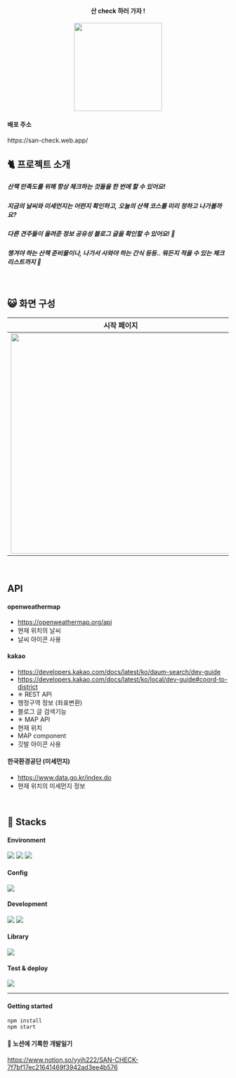 
<div align="center">
<h4>산 check 하러 가자 ! </h4> 

<img src="https://github.com/yzinnie/SAN-CHECK/assets/126447980/dd4fcec2-00e5-4a01-bc2f-e8b8e50cc8eb" width="200" />
</div>

<h4>배포 주소</h4>
https://san-check.web.app/

<br>

<h2> 🐈 프로젝트 소개</h2>
<h5>산책 만족도를 위해 항상 체크하는 것들을 한 번에 할 수 있어요!</h5>

<h5>지금의 날씨와 미세먼지는 어떤지 확인하고, 오늘의 산책 코스를 미리 정하고 나가볼까요?</h5>
<h5>다른 견주들이 올려준 정보 공유성 블로그 글을 확인할 수 있어요! 👀</h5>
<h5>챙겨야 하는 산책 준비물이나, 나가서 사와야 하는 간식 등등.. 뭐든지 적을 수 있는 체크리스트까지 🐾 </h5>
<br>
<h2> 😺 화면 구성</h2>

| 시작 페이지 | 메인 페이지 | 정보 글 페이지 |  체크리스트 페이지 | 소개 페이지 |
| --- | --- | --- | --- | --- |
| <img src="https://github.com/yzinnie/SAN-CHECK/assets/126447980/74137ea0-696b-4059-bb2e-dd9251bfc343" width="500" /> | <img src="https://github.com/yzinnie/SAN-CHECK/assets/126447980/dcd7dfaa-5daa-433e-aa9b-04f3f26c1c02" width="500" /> |  <img src="https://github.com/yzinnie/SAN-CHECK/assets/126447980/87f2564b-8281-4b83-9256-9446f25e94e3" width="500" /> |<img src="https://github.com/yzinnie/SAN-CHECK/assets/126447980/4f178b00-475e-4e16-b9a7-c1b3bf7bf8c5" width="500" /> |<img src="https://github.com/yzinnie/SAN-CHECK/assets/126447980/6430a20a-77cb-4897-8e26-2ca5731de918" width="500" /> |
<br>

<h2> API </h2>

 #### openweathermap
- https://openweathermap.org/api
- 현재 위치의 날씨
- 날씨 아이콘 사용

#### kakao
- https://developers.kakao.com/docs/latest/ko/daum-search/dev-guide
- https://developers.kakao.com/docs/latest/ko/local/dev-guide#coord-to-district
- ✳ REST API 
- 행정구역 정보 (좌표변환)
- 블로그 글 검색기능 
- ✳ MAP API 
- 현재 위치
- MAP component
- 깃발 아이콘 사용

#### 한국환경공단 (미세먼지)
- https://www.data.go.kr/index.do
- 현재 위치의 미세먼지 정보
<br>
 <h2> 🐶 Stacks </h2>
 
 #### Environment
 <img src="https://img.shields.io/badge/visualstudiocode-007ACC?style=for-the-badge&logo=visualstudiocode&logoColor=white"> <img src="https://img.shields.io/badge/github-181717?style=for-the-badge&logo=github&logoColor=white"> <img src="https://img.shields.io/badge/git-F05032?style=for-the-badge&logo=git&logoColor=white">
 
 #### Config
 <img src="https://img.shields.io/badge/npm-CB3837?style=for-the-badge&logo=npm&logoColor=white">
 
 #### Development
   <img src="https://img.shields.io/badge/javascript-F7DF1E?style=for-the-badge&logo=javascript&logoColor=black">  <img src="https://img.shields.io/badge/react-61DAFB?style=for-the-badge&logo=react&logoColor=black">  
####  Library
 <img src="https://img.shields.io/badge/reactrouter-CA4245?style=for-the-badge&logo=reactrouter&logoColor=white"> 
 
#### Test & deploy
   <img src="https://img.shields.io/badge/firebase-FFCA28?style=for-the-badge&logo=firebase&logoColor=black"> 

---

<h4>Getting started</h4>

```
npm install
npm start
```

<h4>🐧 노션에 기록한 개발일기</h4>

https://www.notion.so/yyjh222/SAN-CHECK-7f7bf17ec21641469f3942ad3ee4b576

